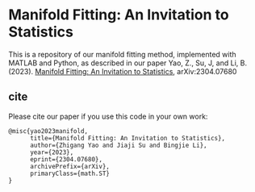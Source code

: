 # Manifold Fitting: An Invitation to Statistics

This is a repository of our manifold fitting method, implemented with MATLAB and Python, as described in our paper
Yao, Z., Su, J, and Li, B. (2023). [Manifold Fitting: An Invitation to Statistics](https://arxiv.org/abs/2304.07680), arXiv:2304.07680

## cite

Please cite our paper if you use this code in your own work:

```
@misc{yao2023manifold,
      title={Manifold Fitting: An Invitation to Statistics}, 
      author={Zhigang Yao and Jiaji Su and Bingjie Li},
      year={2023},
      eprint={2304.07680},
      archivePrefix={arXiv},
      primaryClass={math.ST}
}
```

